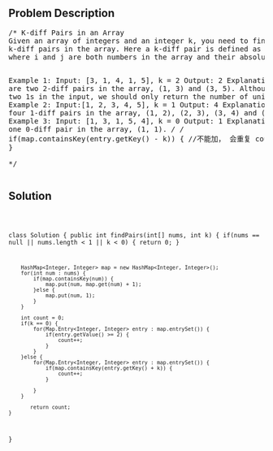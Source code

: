 <!--
<style>
  body { font-family: Arial, sans-serif; }
  .container { max-width: 600px; margin: auto; padding: 20px; }
  .comment-block { background-color: #f9f9f9; padding: 10px; border-left: 5px solid #ccc; }
  .code-block { background-color: #f4f4f4; padding: 10px; border: 1px solid #ddd; }
</style>
-->

<div class='container'>
<h2>Problem Description</h2>
<div class='comment-block'>
<pre>
/* K-diff Pairs in an Array
Given an array of integers and an integer k, you need to find the number of unique 
k-diff pairs in the array. Here a k-diff pair is defined as an integer pair (i, j), 
where i and j are both numbers in the array and their absolute difference is k.

Example 1:
Input: [3, 1, 4, 1, 5], k = 2
Output: 2
Explanation: There are two 2-diff pairs in the array, (1, 3) and (3, 5).
Although we have two 1s in the input, we should only return the number of unique pairs.
Example 2:
Input:[1, 2, 3, 4, 5], k = 1
Output: 4
Explanation: There are four 1-diff pairs in the array, (1, 2), (2, 3), (3, 4) and (4, 5).
Example 3:
Input: [1, 3, 1, 5, 4], k = 0
Output: 1
Explanation: There is one 0-diff pair in the array, (1, 1).
*/
                /*
                if(map.containsKey(entry.getKey() - k)) { //不能加， 会重复
                    count++;
                }     
                */
</pre>
</div>

<h2>Solution</h2>
<div class='code-block'>
<pre><code class='language-java'>

class Solution {
    public int findPairs(int[] nums, int k) {
        if(nums == null || nums.length < 1 || k < 0) {
            return 0;
        }
        
        HashMap<Integer, Integer> map = new HashMap<Integer, Integer>();
        for(int num : nums) {
            if(map.containsKey(num)) {
                map.put(num, map.get(num) + 1);
            }else {
                map.put(num, 1);
            }
        }
        
        int count = 0;
        if(k == 0) {
            for(Map.Entry<Integer, Integer> entry : map.entrySet()) {
                if(entry.getValue() >= 2) {
                    count++;
                }
            }
        }else {
            for(Map.Entry<Integer, Integer> entry : map.entrySet()) { 
                if(map.containsKey(entry.getKey() + k)) {
                    count++;
                }
                
            }
        }
        
           return count;
    }
}</code></pre>
</div>
</div>
